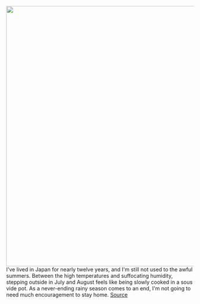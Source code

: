 <img src='https://cdn.vox-cdn.com/thumbor/ED7ehkBgcZyJsg9kxNtAoPNuD6w=/0x0:2040x1360/1200x800/filters:focal(857x517:1183x843)/cdn.vox-cdn.com/uploads/chorus_image/image/67090584/DSCF7273.0.jpg' width='700px' /><br/>
I've lived in Japan for nearly twelve years, and I'm still not used to the awful summers. Between the high temperatures and suffocating humidity, stepping outside in July and August feels like being slowly cooked in a sous vide pot. As a never-ending rainy season comes to an end, I'm not going to need much encouragement to stay home.
<a href='https://www.theverge.com/2020/7/22/21333837/sony-reon-pocket-hands-on-wearable-air-conditioner-japan'> Source <a/>
